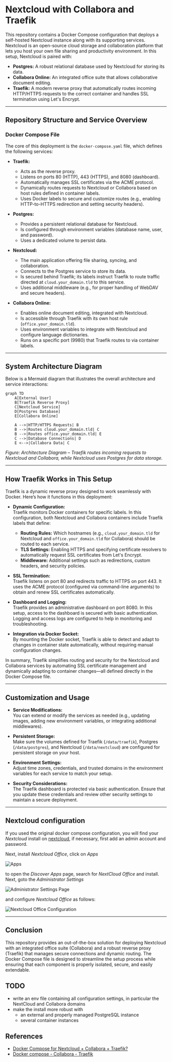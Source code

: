 # Nextcloud with Collabora and Traefik

This repository contains a Docker Compose configuration that deploys a self-hosted Nextcloud instance along with its supporting services. Nextcloud is an open-source cloud storage and collaboration platform that lets you host your own file sharing and productivity environment. In this setup, Nextcloud is paired with:

- **Postgres:** A robust relational database used by Nextcloud for storing its data.
- **Collabora Online:** An integrated office suite that allows collaborative document editing.
- **Traefik:** A modern reverse proxy that automatically routes incoming HTTP/HTTPS requests to the correct container and handles SSL termination using Let's Encrypt.

---

## Repository Structure and Service Overview

### Docker Compose File

The core of this deployment is the `docker-compose.yaml` file, which defines the following services:

- **Traefik:**  
  - Acts as the reverse proxy.
  - Listens on ports 80 (HTTP), 443 (HTTPS), and 8080 (dashboard).
  - Automatically manages SSL certificates via the ACME protocol.
  - Dynamically routes requests to Nextcloud or Collabora based on host rules defined in container labels.
  - Uses Docker labels to secure and customize routes (e.g., enabling HTTP-to-HTTPS redirection and setting security headers).

- **Postgres:**  
  - Provides a persistent relational database for Nextcloud.
  - Is configured through environment variables (database name, user, and password).
  - Uses a dedicated volume to persist data.

- **Nextcloud:**  
  - The main application offering file sharing, syncing, and collaboration.
  - Connects to the Postgres service to store its data.
  - Is secured behind Traefik; its labels instruct Traefik to route traffic directed at `cloud.your_domain.tld` to this service.
  - Uses additional middleware (e.g., for proper handling of WebDAV and secure headers).

- **Collabora Online:**  
  - Enables online document editing, integrated with Nextcloud.
  - Is accessible through Traefik with its own host rule (`office.your_domain.tld`).
  - Uses environment variables to integrate with Nextcloud and configure language dictionaries.
  - Runs on a specific port (9980) that Traefik routes to via container labels.

---

## System Architecture Diagram

Below is a Mermaid diagram that illustrates the overall architecture and service interactions:

```mermaid
graph TD
    A[External User]
    B[Traefik Reverse Proxy]
    C[Nextcloud Service]
    D[Postgres Database]
    E[Collabora Online]

    A -->|HTTP/HTTPS Requests| B
    B -->|Routes cloud.your_domain.tld| C
    B -->|Routes office.your_domain.tld| E
    C -->|Database Connections| D
    E <-->|Collabora Data| C
```

*Figure: Architecture Diagram – Traefik routes incoming requests to Nextcloud and Collabora, while Nextcloud uses Postgres for data storage.*

---

## How Traefik Works in This Setup

Traefik is a dynamic reverse proxy designed to work seamlessly with Docker. Here’s how it functions in this deployment:

- **Dynamic Configuration:**  
  Traefik monitors Docker containers for specific labels. In this configuration, both Nextcloud and Collabora containers include Traefik labels that define:
  - **Routing Rules:** Which hostnames (e.g., `cloud.your_domain.tld` for Nextcloud and `office.your_domain.tld` for Collabora) should be routed to each service.
  - **TLS Settings:** Enabling HTTPS and specifying certificate resolvers to automatically request SSL certificates from Let's Encrypt.
  - **Middleware:** Additional settings such as redirections, custom headers, and security policies.

- **SSL Termination:**  
  Traefik listens on port 80 and redirects traffic to HTTPS on port 443. It uses the ACME protocol (configured via command-line arguments) to obtain and renew SSL certificates automatically.

- **Dashboard and Logging:**  
  Traefik provides an administrative dashboard on port 8080. In this setup, access to the dashboard is secured with basic authentication. Logging and access logs are configured to help in monitoring and troubleshooting.

- **Integration via Docker Socket:**  
  By mounting the Docker socket, Traefik is able to detect and adapt to changes in container state automatically, without requiring manual configuration changes.

In summary, Traefik simplifies routing and security for the Nextcloud and Collabora services by automating SSL certificate management and dynamically adapting to container changes—all defined directly in the Docker Compose file.

---

## Customization and Usage

- **Service Modifications:**  
  You can extend or modify the services as needed (e.g., updating images, adding new environment variables, or integrating additional middlewares).

- **Persistent Storage:**  
  Make sure the volumes defined for Traefik (`/data/traefik`), Postgres (`/data/postgres`), and Nextcloud (`/data/nextcloud`) are configured for persistent storage on your host.

- **Environment Settings:**  
  Adjust time zones, credentials, and trusted domains in the environment variables for each service to match your setup.

- **Security Considerations:**  
  The Traefik dashboard is protected via basic authentication. Ensure that you update these credentials and review other security settings to maintain a secure deployment.

---

## Nextcloud configuration

If you used the original docker compose configuration, you will find your *Nextcloud* install on [nextcloud](https://cloud.your_domain.tld/), if necessary, first add an admin account and password.

Next, install *Nextcloud Office*, click on *Apps*

![Apps](admin_apps.png) 

to open the *Discover Apps* page, search for *NextCloud Office* and install. Next, goto the *Administrator Settings*

![Administrator Settings Page](administration_settings.png)

and configure *Nextcloud Office* as follows:

![Nextcloud Office Configuration](nextcloud_office_collabora_config.png)

---

## Conclusion

This repository provides an out-of-the-box solution for deploying Nextcloud with an integrated office suite (Collabora) and a robust reverse proxy (Traefik) that manages secure connections and dynamic routing. The Docker Compose file is designed to streamline the setup process while ensuring that each component is properly isolated, secure, and easily extendable.

## TODO

- write an env file containing all configuration settings, in particular the NextCloud and Collabora domains
- make the install more robust with
  - an external and properly managed PostgreSQL instance
  - several container instances

## References

- [Docker Compose for Nextcloud + Collabora + Traefik?](https://help.nextcloud.com/t/docker-compose-for-nextcloud-collabora-traefik/127733/6)
- [Docker compose - Collabora - Traefik](https://help.nextcloud.com/t/docker-compose-collabora-traefik/219975)
